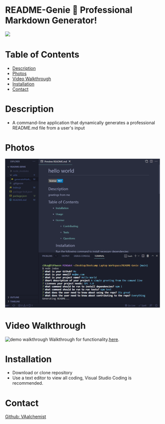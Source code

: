 # README-Genie 🧞 Professional Markdown Generator!


![](https://img.shields.io/badge/Javascript-yellow.svg)


# Table of Contents
* [Description](#description)
* [Photos](#photos)
* [Video Walkthrough](#video-walkthrough)
* [Installation](#installation)
* [Contact](#contact)


# Description
  * A  command-line application that dynamically generates a professional README.md file from a user's input

# Photos
![demo photo](https://raw.githubusercontent.com/VAalchemist/README-Genie/main/imgs/snap1.PNG)

# Video Walkthrough
![demo walkthrough](imgs\readmewalkthrough.gif)
Walkthrough for functionality.[here](https://drive.google.com/file/d/1nN3LObYTxitI6_UltchezGRaDjhB2PRB/view).

# Installation

* Download or clone repository
* Use a text editor to view all coding, Visual Studio Coding is recommended.

 
# Contact
<a href="https://github.com/VAalchemist">Github: VAalchemist</a><br>


